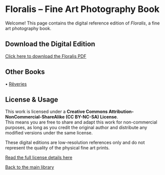 # Floralis – Fine Art Photography Book

Welcome! This page contains the digital reference edition of *Floralis*, a fine art photography book.

## Download the Digital Edition
[Click here to download the Floralis PDF](https://github.com/GauvreauYves/FineArtBooks/raw/main/Floralis/pdf/Floralis.pdf)

## Other Books
 
• [Rêveries](../Reveries)

## License & Usage

This work is licensed under a **Creative Commons Attribution-NonCommercial-ShareAlike (CC BY-NC-SA) License**.  
This means you are free to share and adapt this work for non-commercial purposes, as long as you credit the original author and distribute any modified versions under the same license.

These digital editions are low-resolution references only and do not represent the quality of the physical fine art prints.

[Read the full license details here](https://creativecommons.org/licenses/by-nc-sa/4.0/)


[Back to the main library](../README.md)